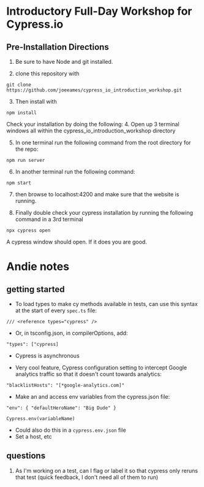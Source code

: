 # Introductory Full-Day Workshop for Cypress.io

## Pre-Installation Directions

1. Be sure to have Node and git installed.

2. clone this repository with

```
git clone https://github.com/joeeames/cypress_io_introduction_workshop.git
```

3. Then install with

```
npm install
```

Check your installation by doing the following: 4. Open up 3 terminal windows all within the cypress_io_introduction_workshop directory

5. In one terminal run the following command from the root directory for the repo:

```
npm run server
```

6. In another terminal run the following command:

```
npm start
```

7. then browse to localhost:4200 and make sure that the website is running.

8. Finally double check your cypress installation by running the following command in a 3rd terminal

```
npx cypress open
```

A cypress window should open. If it does you are good.

# Andie notes

## getting started

- To load types to make cy methods available in tests, can use this syntax at the start of every `spec.ts` file:

`/// <reference types="cypress" />`

- Or, in tsconfig.json, in compilerOptions, add:

`"types": ["cypress]`

- Cypress is asynchronous

- Very cool feature, Cypress configuration setting to intercept Google analytics traffic so that it doesn't count towards analytics:

`"blacklistHosts": "[*google-analytics.com]"`

- Make an and access env variables from the cypress.json file:

`"env": { "defaultHeroName": "Big Dude" }`

`Cypress.env(variableName)`

- Could also do this in a `cypress.env.json` file
- Set a host, etc

## questions

1. As I'm working on a test, can I flag or label it so that cypress only reruns that test (quick feedback, I don't need all of them to run)
